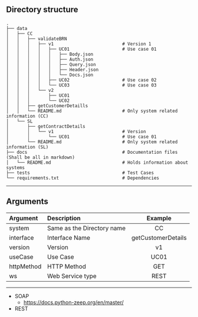 ## Directory structure
    .
    ├── data
    │   ├── CC
    │   │   ├── validateBRN
    │   │   │   ├── v1                          # Version 1
    │   │   │   │   ├── UC01                    # Use case 01
    │   │   │   │   │   ├── Body.json
    │   │   │   │   │   ├── Auth.json
    │   │   │   │   │   ├── Query.json
    │   │   │   │   │   ├── Header.json
    │   │   │   │   │   └── Docs.json
    │   │   │   │   ├── UC02                    # Use case 02
    │   │   │   │   └── UC03                    # Use case 03
    │   │   │   └── v2
    │   │   │       ├── UC01
    │   │   │       └── UC02
    │   │   ├── getCustomerDetaills
    │   │   └── README.md                       # Only system related information (CC)
    │   └── SL
    │       ├── getContractDetails
    │       │   └── v1                          # Version
    │       │       └── UC01                    # Use case 01
    │       └── README.md                       # Only system related information (SL)
    ├── docs                                    # Documentation files (Shall be all in markdown)
    │   └── README.md                           # Holds information about systems
    ├── tests                                   # Test Cases
    └── requirements.txt                        # Dependencies

---
## Arguments

| Argument  |   Description |   Example |
| :---        |    :----   |          :---: |
| system      | Same as the Directory name | CC   |
| interface   | Interface Name | getCustomerDetails     |
| version   |   Version     | v1 |
| useCase   |   Use Case     | UC01 |   
|httpMethod |   HTTP Method   | GET |
|ws     |   Web Service type   |REST    |

---

- SOAP
  - https://docs.python-zeep.org/en/master/
- REST